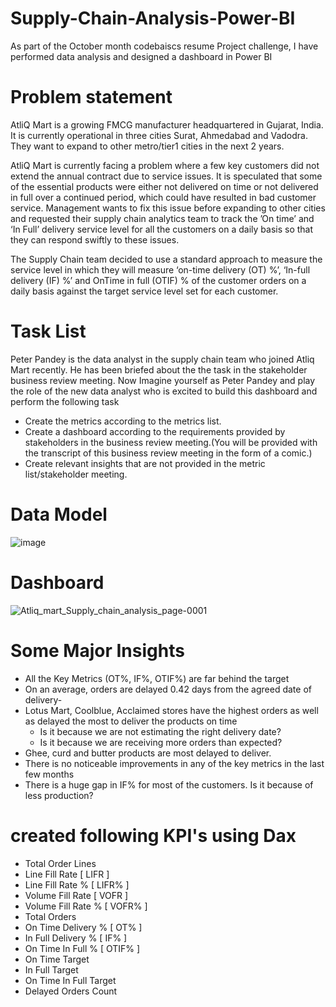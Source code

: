 # Supply-Chain-Analysis-Power-BI
As part of the October month codebaiscs resume Project challenge, I have performed data analysis and designed a dashboard in Power BI
# Problem statement
AtliQ Mart is a growing FMCG manufacturer headquartered in Gujarat, India. It is currently operational in three cities Surat, Ahmedabad and Vadodra. They want to expand to other metro/tier1 cities in the next 2 years.

AtliQ Mart is currently facing a problem where a few key customers did not extend the annual contract due to service issues. It is speculated that some of the essential products were either not delivered on time or not delivered in full over a continued period, which could have resulted in bad customer service. Management wants to fix this issue before expanding to other cities and requested their supply chain analytics team to track the ’On time’ and ‘In Full’ delivery service level for all the customers on a daily basis so that they can respond swiftly to these issues.

The Supply Chain team decided to use a standard approach to measure the service level in which they will measure ‘on-time delivery (OT) %’, ‘In-full delivery (IF) %’ and OnTime in full (OTIF) % of the customer orders on a daily basis against the target service level set for each customer.

# Task List
Peter Pandey is the data analyst in the supply chain team who joined Atliq Mart recently. He has been briefed about the the task in the stakeholder business review meeting. Now Imagine yourself as Peter Pandey and play the role of the new data analyst who is excited to build this dashboard and perform the following task

- Create the metrics according to the metrics list.
- Create a dashboard according to the requirements provided by stakeholders in the business review meeting.(You will be provided with the transcript of this business review meeting in the form of a comic.)
- Create relevant insights that are not provided in the metric list/stakeholder meeting.

# Data Model

![image](https://user-images.githubusercontent.com/114512832/198085232-e423895b-013c-48d9-94d0-65c13717cf33.png)

# Dashboard

![Atliq_mart_Supply_chain_analysis_page-0001](https://user-images.githubusercontent.com/114512832/198085887-bd78bb32-d8e2-477f-8338-3acd29d45388.jpg)

# Some Major Insights
- All the Key Metrics (OT%, IF%, OTIF%) are far behind the target
- On an average, orders are delayed 0.42 days from the agreed date of delivery- 
- Lotus Mart, Coolblue, Acclaimed stores have the highest orders as well as delayed the most to deliver the products on time
  - Is it because we are not estimating the right delivery date?
  - Is it because we are receiving more orders than expected?
- Ghee, curd and butter products are most delayed to deliver.
- There is no noticeable improvements in any of the key metrics in the last few months
- There is a huge gap in IF% for most of the customers. Is it because of less production?

# created following KPI's using Dax
- Total Order Lines
- Line Fill Rate [ LIFR ]
- Line Fill Rate % [ LIFR% ]
- Volume Fill Rate [ VOFR ]
- Volume Fill Rate % [ VOFR% ]
- Total Orders
- On Time Delivery % [ OT% ]
- In Full Delivery % [ IF% ]
- On Time In Full % [ OTIF% ]
- On Time Target 
- In Full Target 
- On Time In Full Target 
- Delayed Orders Count

